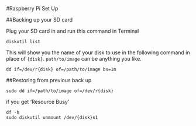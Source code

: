 #Raspberry Pi Set Up

##Backing up your SD card

Plug your SD card in and run this command in Terminal

	diskutil list

This will show you the name of your disk to use in the following command in place of `{disk}`.  `path/to/image` can be anything you like.

	dd if=/dev/r{disk} of=/path/to/image bs=1m
	
##Restoring from previous back up

	sudo dd if=/path/to/image of=/dev/r{disk}
	
if you get ‘Resource Busy’

	df -h
	sudo diskutil unmount /dev/{disk}s1